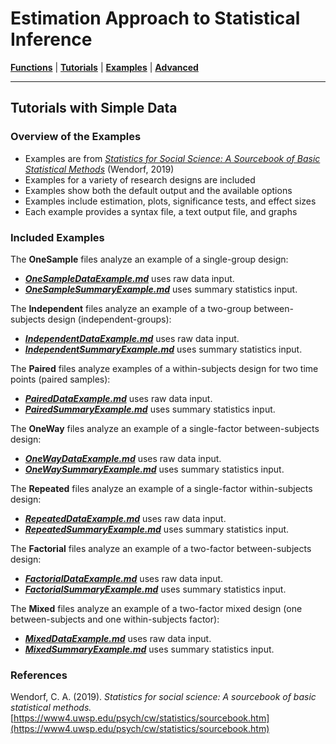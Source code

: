 # Estimation Approach to Statistical Inference

[**Functions**](../Functions) | 
[**Tutorials**](../Tutorials) | 
[**Examples**](../Examples) | 
[**Advanced**](../Advanced)

---

## Tutorials with Simple Data

### Overview of the Examples

- Examples are from [_Statistics for Social Science: A Sourcebook of Basic Statistical Methods_](https://www4.uwsp.edu/psych/cw/statistics/sourcebook.htm) (Wendorf, 2019)
- Examples for a variety of research designs are included
- Examples show both the default output and the available options
- Examples include estimation, plots, significance tests, and effect sizes
- Each example provides a syntax file, a text output file, and graphs

### Included Examples

The **OneSample** files analyze an example of a single-group design:

- [**_OneSampleDataExample.md_**](./OneSampleDataExample.md) uses raw data input.
- [**_OneSampleSummaryExample.md_**](./OneSampleSummaryExample.md) uses summary statistics input.

The **Independent** files analyze an example of a two-group between-subjects design (independent-groups):

- [**_IndependentDataExample.md_**](./IndependentDataExample.md) uses raw data input.
- [**_IndependentSummaryExample.md_**](./IndependentSummaryExample.md) uses summary statistics input.

The **Paired** files analyze examples of a within-subjects design for two time points (paired samples):

- [**_PairedDataExample.md_**](./PairedDataExample.md) uses raw data input.
- [**_PairedSummaryExample.md_**](./PairedSummaryExample.md) uses summary statistics input.

The **OneWay** files analyze an example of a single-factor between-subjects design:

- [**_OneWayDataExample.md_**](./OneWayDataExample.md) uses raw data input.
- [**_OneWaySummaryExample.md_**](./OneWaySummaryExample.md) uses summary statistics input.

The **Repeated** files analyze an example of a single-factor within-subjects design:

- [**_RepeatedDataExample.md_**](./RepeatedDataExample.md) uses raw data input.
- [**_RepeatedSummaryExample.md_**](./RepeatedSummaryExample.md) uses summary statistics input.

The **Factorial** files analyze an example of a two-factor between-subjects design:

- [**_FactorialDataExample.md_**](./FactorialDataExample.md) uses raw data input.
- [**_FactorialSummaryExample.md_**](./FactorialSummaryExample.md) uses summary statistics input.

The **Mixed** files analyze an example of a two-factor mixed design (one between-subjects and one within-subjects factor):

- [**_MixedDataExample.md_**](./MixedDataExample.md) uses raw data input.
- [**_MixedSummaryExample.md_**](./MixedSummaryExample.md) uses summary statistics input.

### References

Wendorf, C. A. (2019). _Statistics for social science: A sourcebook of basic statistical methods._ [https://www4.uwsp.edu/psych/cw/statistics/sourcebook.htm](https://www4.uwsp.edu/psych/cw/statistics/sourcebook.htm)
